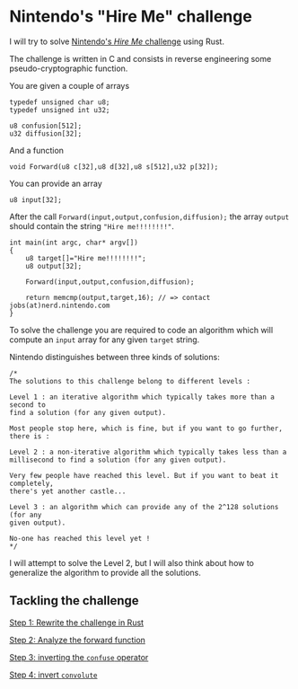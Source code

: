 # Nintendo's "Hire Me" challenge

I will try to solve [Nintendo's *Hire Me* challenge](https://www.nerd.nintendo.com/files/HireMe) using Rust.

The challenge is written in C and consists in reverse engineering some pseudo-cryptographic function.

You are given a couple of arrays

    typedef unsigned char u8;
    typedef unsigned int u32;

    u8 confusion[512];
    u32 diffusion[32];

And a function

    void Forward(u8 c[32],u8 d[32],u8 s[512],u32 p[32]);

You can provide an array

    u8 input[32];

After the call `Forward(input,output,confusion,diffusion);` the
array `output` should contain the string `"Hire me!!!!!!!!"`.

    int main(int argc, char* argv[])
    {
        u8 target[]="Hire me!!!!!!!!";
        u8 output[32];

        Forward(input,output,confusion,diffusion);

        return memcmp(output,target,16); // => contact jobs(at)nerd.nintendo.com
    }

To solve the challenge you are required to code an algorithm which
will compute an `input` array for any given `target` string.

Nintendo distinguishes between three kinds of solutions:

    /*
    The solutions to this challenge belong to different levels :

    Level 1 : an iterative algorithm which typically takes more than a second to
    find a solution (for any given output). 

    Most people stop here, which is fine, but if you want to go further, there is :

    Level 2 : a non-iterative algorithm which typically takes less than a
    millisecond to find a solution (for any given output).

    Very few people have reached this level. But if you want to beat it completely,
    there's yet another castle...

    Level 3 : an algorithm which can provide any of the 2^128 solutions (for any
    given output).

    No-one has reached this level yet !
    */

I will attempt to solve the Level 2, but I will also think about how to generalize the algorithm to provide all the solutions.

## Tackling the challenge

[Step 1: Rewrite the challenge in Rust](doc/rewrite.md)

[Step 2: Analyze the forward function](doc/analyze.md)

[Step 3: inverting the `confuse` operator](doc/clarify.md)

[Step 4: invert `convolute`](doc/deconvolute.md)
